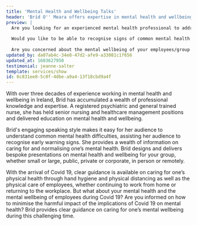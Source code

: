 ```yaml
---
title: 'Mental Health and Wellbeing Talks'
header: 'Bríd O'' Meara offers expertise in mental health and wellbeing'
preview: |
  Are you looking for an experienced mental health professional to address your employees/group about their mental wellbeing?
  
  Would you like to be able to recognise signs of common mental health conditions and learn what you can do to care for your mental health and wellbeing?
  
  Are you concerned about the mental wellbeing of your employees/group during the Covid-19 pandemic?
updated_by: da07ab4c-34e8-47d2-afe9-a33081c1f656
updated_at: 1603627950
testimonial: jeanne-salter
template: services/show
id: 6c831ee8-5c0f-4dbe-a9a4-13f18cbd9a4f
---
```

With over three decades of experience working in mental health and wellbeing in Ireland, Bríd has accumulated a wealth of professional knowledge and expertise. A registered psychiatric and general trained nurse, she has held senior nursing and healthcare management positions and delivered education on mental health and wellbeing.

Bríd's engaging speaking style makes it easy for her audience to understand common mental health difficulties, assisting her audience to recognise early warning signs. She provides a wealth of information on caring for and normalising one’s mental health. Bríd designs and delivers bespoke presentations on mental health and wellbeing for your group, whether small or large, public, private or corporate, in person or remotely.

With the arrival of Covid 19, clear guidance is available on caring for one’s physical health through hand hygiene and physical distancing as well as the physical care of employees, whether continuing to work from home or returning to the workplace. But what about your mental health and the mental wellbeing of employees during Covid 19? Are you informed on how to minimise the harmful impact of the implications of Covid 19 on mental health? Bríd provides clear guidance on caring for one’s mental wellbeing during this challenging time.
